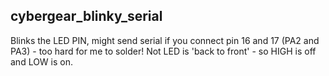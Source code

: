 ## cybergear_blinky_serial

Blinks the LED PIN, might send serial if you connect pin 16 and 17 (PA2 and PA3) - too hard for me to solder!
Not LED is 'back to front' - so HIGH is off and LOW is on.

